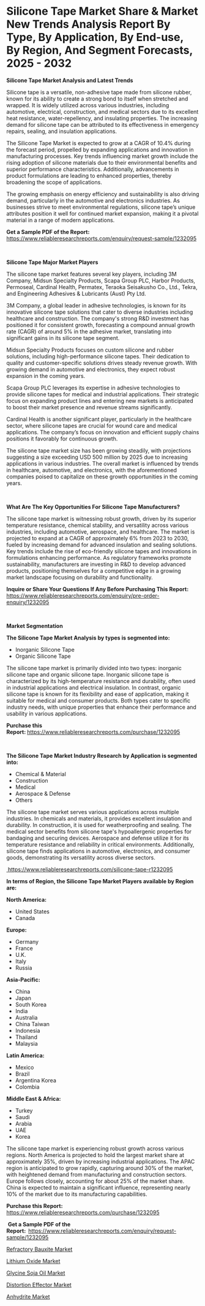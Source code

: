 <p><h1>Silicone Tape Market Share & Market New Trends Analysis Report By Type, By Application, By End-use, By Region, And Segment Forecasts, 2025 - 2032</h1></p><p><strong>Silicone Tape Market Analysis and Latest Trends</strong></p>
<p><p>Silicone tape is a versatile, non-adhesive tape made from silicone rubber, known for its ability to create a strong bond to itself when stretched and wrapped. It is widely utilized across various industries, including automotive, electrical, construction, and medical sectors due to its excellent heat resistance, water-repellency, and insulating properties. The increasing demand for silicone tape can be attributed to its effectiveness in emergency repairs, sealing, and insulation applications.</p><p>The Silicone Tape Market is expected to grow at a CAGR of 10.4% during the forecast period, propelled by expanding applications and innovation in manufacturing processes. Key trends influencing market growth include the rising adoption of silicone materials due to their environmental benefits and superior performance characteristics. Additionally, advancements in product formulations are leading to enhanced properties, thereby broadening the scope of applications. </p><p>The growing emphasis on energy efficiency and sustainability is also driving demand, particularly in the automotive and electronics industries. As businesses strive to meet environmental regulations, silicone tape’s unique attributes position it well for continued market expansion, making it a pivotal material in a range of modern applications.</p></p>
<p><strong>Get a Sample PDF of the Report:&nbsp;</strong> <a href="https://www.reliableresearchreports.com/enquiry/request-sample/1232095?utm_campaign=24&utm_medium=2&utm_source=Github&utm_content=ia&utm_term=30012025&utm_id=silicone-tape">https://www.reliableresearchreports.com/enquiry/request-sample/1232095</a></p>
<p>&nbsp;</p>
<p><strong>Silicone Tape Major Market Players</strong></p>
<p><p>The silicone tape market features several key players, including 3M Company, Midsun Specialty Products, Scapa Group PLC, Harbor Products, Permoseal, Cardinal Health, Permatex, Teraoka Seisakusho Co., Ltd., Tekra, and Engineering Adhesives & Lubricants (Aust) Pty Ltd. </p><p>3M Company, a global leader in adhesive technologies, is known for its innovative silicone tape solutions that cater to diverse industries including healthcare and construction. The company's strong R&D investment has positioned it for consistent growth, forecasting a compound annual growth rate (CAGR) of around 5% in the adhesive market, translating into significant gains in its silicone tape segment.</p><p>Midsun Specialty Products focuses on custom silicone and rubber solutions, including high-performance silicone tapes. Their dedication to quality and customer-specific solutions drives steady revenue growth. With growing demand in automotive and electronics, they expect robust expansion in the coming years.</p><p>Scapa Group PLC leverages its expertise in adhesive technologies to provide silicone tapes for medical and industrial applications. Their strategic focus on expanding product lines and entering new markets is anticipated to boost their market presence and revenue streams significantly.</p><p>Cardinal Health is another significant player, particularly in the healthcare sector, where silicone tapes are crucial for wound care and medical applications. The company’s focus on innovation and efficient supply chains positions it favorably for continuous growth.</p><p>The silicone tape market size has been growing steadily, with projections suggesting a size exceeding USD 500 million by 2025 due to increasing applications in various industries. The overall market is influenced by trends in healthcare, automotive, and electronics, with the aforementioned companies poised to capitalize on these growth opportunities in the coming years.</p></p>
<p>&nbsp;</p>
<p><strong>What Are The Key Opportunities For Silicone Tape Manufacturers?</strong></p>
<p><p>The silicone tape market is witnessing robust growth, driven by its superior temperature resistance, chemical stability, and versatility across various industries, including automotive, aerospace, and healthcare. The market is projected to expand at a CAGR of approximately 6% from 2023 to 2030, fueled by increasing demand for advanced insulation and sealing solutions. Key trends include the rise of eco-friendly silicone tapes and innovations in formulations enhancing performance. As regulatory frameworks promote sustainability, manufacturers are investing in R&D to develop advanced products, positioning themselves for a competitive edge in a growing market landscape focusing on durability and functionality.</p></p>
<p><strong>Inquire or Share Your Questions If Any Before Purchasing This Report:</strong> <a href="https://www.reliableresearchreports.com/enquiry/pre-order-enquiry/1232095?utm_campaign=24&utm_medium=2&utm_source=Github&utm_content=ia&utm_term=30012025&utm_id=silicone-tape">https://www.reliableresearchreports.com/enquiry/pre-order-enquiry/1232095</a></p>
<p>&nbsp;</p>
<p><strong>Market Segmentation</strong></p>
<p><strong>The Silicone Tape Market Analysis by types is segmented into:</strong></p>
<p><ul><li>Inorganic Silicone Tape</li><li>Organic Silicone Tape</li></ul></p>
<p><p>The silicone tape market is primarily divided into two types: inorganic silicone tape and organic silicone tape. Inorganic silicone tape is characterized by its high-temperature resistance and durability, often used in industrial applications and electrical insulation. In contrast, organic silicone tape is known for its flexibility and ease of application, making it suitable for medical and consumer products. Both types cater to specific industry needs, with unique properties that enhance their performance and usability in various applications.</p></p>
<p><strong>Purchase this Report:&nbsp;</strong><a href="https://www.reliableresearchreports.com/purchase/1232095?utm_campaign=24&utm_medium=2&utm_source=Github&utm_content=ia&utm_term=30012025&utm_id=silicone-tape">https://www.reliableresearchreports.com/purchase/1232095</a></p>
<p>&nbsp;</p>
<p><strong>The Silicone Tape Market Industry Research by Application is segmented into:</strong></p>
<p><ul><li>Chemical & Material</li><li>Construction</li><li>Medical</li><li>Aerospace & Defense</li><li>Others</li></ul></p>
<p><p>The silicone tape market serves various applications across multiple industries. In chemicals and materials, it provides excellent insulation and durability. In construction, it is used for weatherproofing and sealing. The medical sector benefits from silicone tape's hypoallergenic properties for bandaging and securing devices. Aerospace and defense utilize it for its temperature resistance and reliability in critical environments. Additionally, silicone tape finds applications in automotive, electronics, and consumer goods, demonstrating its versatility across diverse sectors.</p></p>
<p><a href="https://www.reliableresearchreports.com/silicone-tape-r1232095?utm_campaign=24&utm_medium=2&utm_source=Github&utm_content=ia&utm_term=30012025&utm_id=silicone-tape">&nbsp;https://www.reliableresearchreports.com/silicone-tape-r1232095</a></p>
<p><strong>In terms of Region, the Silicone Tape Market Players available by Region are:</strong></p>
<p>
    <p> <strong> North America: </strong>
        <ul>
            <li>United States</li>
            <li>Canada</li>
        </ul>
        </p> 
    <p> <strong> Europe: </strong>
        <ul>
            <li>Germany</li>
            <li>France</li>
            <li>U.K.</li>
            <li>Italy</li>
            <li>Russia</li>
        </ul>
        </p> 
    <p> <strong> Asia-Pacific: </strong>
        <ul>
            <li>China</li>
            <li>Japan</li>
            <li>South Korea</li>
            <li>India</li>
            <li>Australia</li>
            <li>China Taiwan</li>
            <li>Indonesia</li>
            <li>Thailand</li>
            <li>Malaysia</li>
        </ul>
        </p> 
    <p> <strong> Latin America: </strong>
        <ul>
            <li>Mexico</li>
            <li>Brazil</li>
            <li>Argentina Korea</li>
            <li>Colombia</li>
        </ul>
        </p> 
    <p> <strong> Middle East & Africa: </strong>
        <ul>
            <li>Turkey</li>
            <li>Saudi</li>
            <li>Arabia</li>
            <li>UAE</li>
            <li>Korea</li>
        </ul>
    </p>
    </p>
<p><p>The silicone tape market is experiencing robust growth across various regions. North America is projected to hold the largest market share at approximately 35%, driven by increasing industrial applications. The APAC region is anticipated to grow rapidly, capturing around 30% of the market, with heightened demand from manufacturing and construction sectors. Europe follows closely, accounting for about 25% of the market share. China is expected to maintain a significant influence, representing nearly 10% of the market due to its manufacturing capabilities.</p></p>
<p><strong>Purchase this Report: </strong><a href="https://www.reliableresearchreports.com/purchase/1232095?utm_campaign=24&utm_medium=2&utm_source=Github&utm_content=ia&utm_term=30012025&utm_id=silicone-tape">https://www.reliableresearchreports.com/purchase/1232095</a></p>
<p>&nbsp;<strong>Get a Sample PDF of the Report:&nbsp;&nbsp;</strong><a href="https://www.reliableresearchreports.com/enquiry/request-sample/1232095?utm_campaign=24&utm_medium=2&utm_source=Github&utm_content=ia&utm_term=30012025&utm_id=silicone-tape">https://www.reliableresearchreports.com/enquiry/request-sample/1232095</a></p>
<p><strong></strong></p>
<p><p><a href="https://github.com/tszkintruca/Market-Research-Report-List-1/blob/main/refractory-bauxite-market.md?utm_campaign=24&utm_medium=2&utm_source=Github&utm_content=ia&utm_term=30012025&utm_id=silicone-tape">Refractory Bauxite Market</a></p><p><a href="https://www.linkedin.com/pulse/comprehensive-analysis-lithium-oxide-market-share-size-fhcce?utm_campaign=24&utm_medium=2&utm_source=Github&utm_content=ia&utm_term=30012025&utm_id=silicone-tape">Lithium Oxide Market</a></p><p><a href="https://www.linkedin.com/pulse/future-revenue-market-insights-glycine-soja-oil-industry-127-e1aoc?utm_campaign=24&utm_medium=2&utm_source=Github&utm_content=ia&utm_term=30012025&utm_id=silicone-tape">Glycine Soja Oil Market</a></p><p><a href="https://www.linkedin.com/pulse/distortion-effector-market-growth-from-2025-2032-projected-idyfc?utm_campaign=24&utm_medium=2&utm_source=Github&utm_content=ia&utm_term=30012025&utm_id=silicone-tape">Distortion Effector Market</a></p><p><a href="https://github.com/abuugjetaj/Market-Research-Report-List-1/blob/main/anhydrite-market.md?utm_campaign=24&utm_medium=2&utm_source=Github&utm_content=ia&utm_term=30012025&utm_id=silicone-tape">Anhydrite Market</a></p></p>